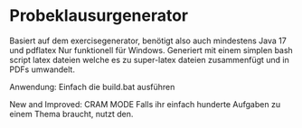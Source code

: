 # Probeklausurgenerator

Basiert auf dem exercisegenerator, benötigt also auch mindestens Java 17 und pdflatex 
Nur funktionell für Windows. 
Generiert mit einem simplen bash script latex dateien welche es zu super-latex dateien zusammenfügt und in PDFs umwandelt. 

Anwendung: Einfach die build.bat ausführen

New and Improved: CRAM MODE
Falls ihr einfach hunderte Aufgaben zu einem Thema braucht, nutzt den.
